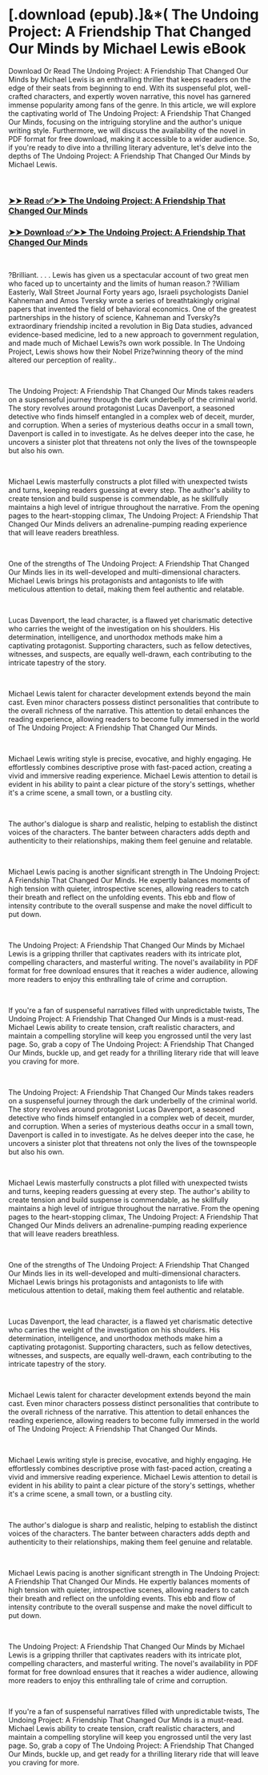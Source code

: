 # [.download (epub).]&*( The Undoing Project: A Friendship That Changed Our Minds by Michael   Lewis eBook

<p>Download Or Read The Undoing Project: A Friendship That Changed Our Minds by Michael   Lewis is an enthralling thriller that keeps readers on the edge of their seats from beginning to end. With its suspenseful plot, well-crafted characters, and expertly woven narrative, this novel has garnered immense popularity among fans of the genre. In this article, we will explore the captivating world of The Undoing Project: A Friendship That Changed Our Minds, focusing on the intriguing storyline and the author's unique writing style. Furthermore, we will discuss the availability of the novel in PDF format for free download, making it accessible to a wider audience. So, if you're ready to dive into a thrilling literary adventure, let's delve into the depths of The Undoing Project: A Friendship That Changed Our Minds by Michael   Lewis.</p>
<p>&nbsp;</p>

### [➤➤ Read ✅➤➤ The Undoing Project: A Friendship That Changed Our Minds](https://pdfwebsitebooks.blogspot.com/id/35631386)

### [➤➤ Download ✅➤➤ The Undoing Project: A Friendship That Changed Our Minds](https://pdfwebsitebooks.blogspot.com/id/35631386)

<p>&nbsp;</p>
<p>?Brilliant. . . . Lewis has given us a spectacular account of two great men who faced up to uncertainty and the limits of human reason.? ?William Easterly, Wall Street Journal Forty years ago, Israeli psychologists Daniel Kahneman and Amos Tversky wrote a series of breathtakingly original papers that invented the field of behavioral economics. One of the greatest partnerships in the history of science, Kahneman and Tversky?s extraordinary friendship incited a revolution in Big Data studies, advanced evidence-based medicine, led to a new approach to government regulation, and made much of Michael Lewis?s own work possible. In The Undoing Project, Lewis shows how their Nobel Prize?winning theory of the mind altered our perception of reality..</p>
<p>&nbsp;</p>
<p>The Undoing Project: A Friendship That Changed Our Minds takes readers on a suspenseful journey through the dark underbelly of the criminal world. The story revolves around protagonist Lucas Davenport, a seasoned detective who finds himself entangled in a complex web of deceit, murder, and corruption. When a series of mysterious deaths occur in a small town, Davenport is called in to investigate. As he delves deeper into the case, he uncovers a sinister plot that threatens not only the lives of the townspeople but also his own.</p>
<p>&nbsp;</p>
<p>Michael   Lewis masterfully constructs a plot filled with unexpected twists and turns, keeping readers guessing at every step. The author's ability to create tension and build suspense is commendable, as he skillfully maintains a high level of intrigue throughout the narrative. From the opening pages to the heart-stopping climax, The Undoing Project: A Friendship That Changed Our Minds delivers an adrenaline-pumping reading experience that will leave readers breathless.</p>
<p>&nbsp;</p>
<p>One of the strengths of The Undoing Project: A Friendship That Changed Our Minds lies in its well-developed and multi-dimensional characters. Michael   Lewis brings his protagonists and antagonists to life with meticulous attention to detail, making them feel authentic and relatable.</p>
<p>&nbsp;</p>
<p>Lucas Davenport, the lead character, is a flawed yet charismatic detective who carries the weight of the investigation on his shoulders. His determination, intelligence, and unorthodox methods make him a captivating protagonist. Supporting characters, such as fellow detectives, witnesses, and suspects, are equally well-drawn, each contributing to the intricate tapestry of the story.</p>
<p>&nbsp;</p>
<p>Michael   Lewis talent for character development extends beyond the main cast. Even minor characters possess distinct personalities that contribute to the overall richness of the narrative. This attention to detail enhances the reading experience, allowing readers to become fully immersed in the world of The Undoing Project: A Friendship That Changed Our Minds.</p>
<p>&nbsp;</p>
<p>Michael   Lewis writing style is precise, evocative, and highly engaging. He effortlessly combines descriptive prose with fast-paced action, creating a vivid and immersive reading experience. Michael   Lewis attention to detail is evident in his ability to paint a clear picture of the story's settings, whether it's a crime scene, a small town, or a bustling city.</p>
<p>&nbsp;</p>
<p>The author's dialogue is sharp and realistic, helping to establish the distinct voices of the characters. The banter between characters adds depth and authenticity to their relationships, making them feel genuine and relatable.</p>
<p>&nbsp;</p>
<p>Michael   Lewis pacing is another significant strength in The Undoing Project: A Friendship That Changed Our Minds. He expertly balances moments of high tension with quieter, introspective scenes, allowing readers to catch their breath and reflect on the unfolding events. This ebb and flow of intensity contribute to the overall suspense and make the novel difficult to put down.</p>
<p>&nbsp;</p>
<p>The Undoing Project: A Friendship That Changed Our Minds by Michael   Lewis is a gripping thriller that captivates readers with its intricate plot, compelling characters, and masterful writing. The novel's availability in PDF format for free download ensures that it reaches a wider audience, allowing more readers to enjoy this enthralling tale of crime and corruption.</p>
<p>&nbsp;</p>
<p>If you're a fan of suspenseful narratives filled with unpredictable twists, The Undoing Project: A Friendship That Changed Our Minds is a must-read. Michael   Lewis ability to create tension, craft realistic characters, and maintain a compelling storyline will keep you engrossed until the very last page. So, grab a copy of The Undoing Project: A Friendship That Changed Our Minds, buckle up, and get ready for a thrilling literary ride that will leave you craving for more.</p>
<p>&nbsp;</p>
<p>The Undoing Project: A Friendship That Changed Our Minds takes readers on a suspenseful journey through the dark underbelly of the criminal world. The story revolves around protagonist Lucas Davenport, a seasoned detective who finds himself entangled in a complex web of deceit, murder, and corruption. When a series of mysterious deaths occur in a small town, Davenport is called in to investigate. As he delves deeper into the case, he uncovers a sinister plot that threatens not only the lives of the townspeople but also his own.</p>
<p>&nbsp;</p>
<p>Michael   Lewis masterfully constructs a plot filled with unexpected twists and turns, keeping readers guessing at every step. The author's ability to create tension and build suspense is commendable, as he skillfully maintains a high level of intrigue throughout the narrative. From the opening pages to the heart-stopping climax, The Undoing Project: A Friendship That Changed Our Minds delivers an adrenaline-pumping reading experience that will leave readers breathless.</p>
<p>&nbsp;</p>
<p>One of the strengths of The Undoing Project: A Friendship That Changed Our Minds lies in its well-developed and multi-dimensional characters. Michael   Lewis brings his protagonists and antagonists to life with meticulous attention to detail, making them feel authentic and relatable.</p>
<p>&nbsp;</p>
<p>Lucas Davenport, the lead character, is a flawed yet charismatic detective who carries the weight of the investigation on his shoulders. His determination, intelligence, and unorthodox methods make him a captivating protagonist. Supporting characters, such as fellow detectives, witnesses, and suspects, are equally well-drawn, each contributing to the intricate tapestry of the story.</p>
<p>&nbsp;</p>
<p>Michael   Lewis talent for character development extends beyond the main cast. Even minor characters possess distinct personalities that contribute to the overall richness of the narrative. This attention to detail enhances the reading experience, allowing readers to become fully immersed in the world of The Undoing Project: A Friendship That Changed Our Minds.</p>
<p>&nbsp;</p>
<p>Michael   Lewis writing style is precise, evocative, and highly engaging. He effortlessly combines descriptive prose with fast-paced action, creating a vivid and immersive reading experience. Michael   Lewis attention to detail is evident in his ability to paint a clear picture of the story's settings, whether it's a crime scene, a small town, or a bustling city.</p>
<p>&nbsp;</p>
<p>The author's dialogue is sharp and realistic, helping to establish the distinct voices of the characters. The banter between characters adds depth and authenticity to their relationships, making them feel genuine and relatable.</p>
<p>&nbsp;</p>
<p>Michael   Lewis pacing is another significant strength in The Undoing Project: A Friendship That Changed Our Minds. He expertly balances moments of high tension with quieter, introspective scenes, allowing readers to catch their breath and reflect on the unfolding events. This ebb and flow of intensity contribute to the overall suspense and make the novel difficult to put down.</p>
<p>&nbsp;</p>
<p>The Undoing Project: A Friendship That Changed Our Minds by Michael   Lewis is a gripping thriller that captivates readers with its intricate plot, compelling characters, and masterful writing. The novel's availability in PDF format for free download ensures that it reaches a wider audience, allowing more readers to enjoy this enthralling tale of crime and corruption.</p>
<p>&nbsp;</p>
<p>If you're a fan of suspenseful narratives filled with unpredictable twists, The Undoing Project: A Friendship That Changed Our Minds is a must-read. Michael   Lewis ability to create tension, craft realistic characters, and maintain a compelling storyline will keep you engrossed until the very last page. So, grab a copy of The Undoing Project: A Friendship That Changed Our Minds, buckle up, and get ready for a thrilling literary ride that will leave you craving for more.</p>
<p>&nbsp;</p>
